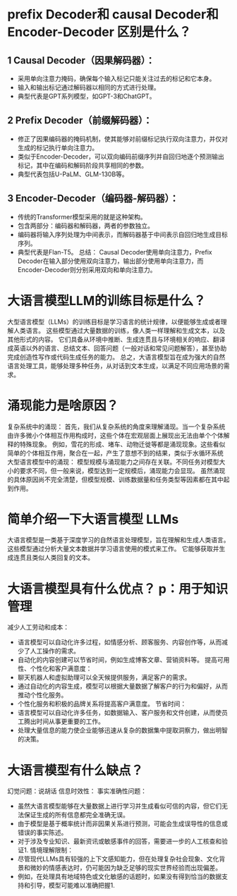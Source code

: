 # prefix Decoder和 causal Decoder和 Encoder-Decoder 区别是什么？
## 1 Causal Decoder（因果解码器）：
- 采用单向注意力掩码，确保每个输入标记只能关注过去的标记和它本身。
- 输入和输出标记通过解码器以相同的方式进行处理。
- 典型代表是GPT系列模型，如GPT-3和ChatGPT。
## 2 Prefix Decoder（前缀解码器）：
- 修正了因果编码器的掩码机制，使其能够对前缀标记执行双向注意力，并仅对生成的标记执行单向注意力。
- 类似于Encoder-Decoder，可以双向编码前缀序列并自回归地逐个预测输出标记，其中在编码和解码阶段共享相同的参数。
- 典型代表包括U-PaLM、GLM-130B等。
## 3 Encoder-Decoder（编码器-解码器）：
- 传统的Transformer模型采用的就是这种架构。
- 包含两部分：编码器和解码器，两者的参数独立。
- 编码器将输入序列处理为中间表示，而解码器基于中间表示自回归地生成目标序列。
- 典型代表是Flan-T5。
总结：
Causal Decoder使用单向注意力，Prefix Decoder在输入部分使用双向注意力，输出部分使用单向注意力，而Encoder-Decoder则分别采用双向和单向注意力。

# 大语言模型LLM的训练目标是什么？
大型语言模型（LLMs）的训练目标是学习语言的统计规律，以便能够生成或者理解人类语言。
这些模型通过大量数据的训练，像人类一样理解和生成文本，以及其他形式的内容。
它们具备从环境中推断、生成连贯且与环境相关的响应、翻译成英语以外的语言、总结文本、回答问题（一般对话和常见问题解答），甚至协助完成创造性写作或代码生成任务的能力。
总之，大语言模型旨在成为强大的自然语言处理工具，能够处理多种任务，从对话到文本生成，以满足不同应用场景的需求。

# 涌现能力是啥原因？
复杂系统中的涌现：
  首先，我们从复杂系统的角度来理解涌现。当一个复杂系统由许多微小个体相互作用构成时，这些个体在宏观层面上展现出无法由单个个体解释的特殊现象。
  例如，雪花的形成、堵车、动物迁徙等都是涌现现象。这些看似简单的个体相互作用，聚合在一起，产生了意想不到的结果，类似于水循环系统
大型语言模型中的涌现：
  模型规模与涌现能力之间存在关联。不同任务对模型大小的要求不同，但一般来说，模型达到一定规模后，涌现能力会显现。
  虽然涌现的具体原因尚不完全清楚，但模型规模、训练数据量和任务类型等因素都在其中起到作用。

# 简单介绍一下大语言模型 LLMs
大语言模型是一类基于深度学习的自然语言处理模型，旨在理解和生成人类语言。
这些模型通过分析大量文本数据并学习语言使用的模式来工作。
它能够获取并生成连贯且类似人类回复的文本。
# 大语言模型具有什么优点？ p：用于知识管理
减少人工劳动和成本：
- 语言模型可以自动化许多过程，如情感分析、顾客服务、内容创作等，从而减少了人工操作的需求。
- 自动化的内容创建可以节省时间，例如生成博客文章、营销资料等。
提高可用性、个性化和客户满意度：
- 聊天机器人和虚拟助理可以全天候提供服务，满足客户的需求。
- 通过自动化的内容生成，模型可以根据大量数据了解客户的行为和偏好，从而推动个性化服务。
- 个性化服务和积极的品牌关系将提高客户满意度。
节省时间：
- 语言模型可以自动化许多任务，如数据输入、客户服务和文件创建，从而使员工腾出时间从事更重要的工作。
- 处理大量信息的能力使企业能够迅速从复杂的数据集中提取洞察力，做出明智的决策。
# 大语言模型有什么缺点？
幻觉问题：说胡话
信息时效性：
事实准确性问题：
- 虽然大语言模型能够在大量数据上进行学习并生成看似可信的内容，但它们无法保证生成的所有信息都完全准确无误。
- 由于模型是基于概率统计而非因果关系进行预测，可能会生成误导性的信息或错误的事实陈述。
- 对于涉及专业知识、最新资讯或敏感事件的回答，需要进一步的人工核查和验证1.
情境理解限制：
- 尽管现代LLMs具有较强的上下文感知能力，但在处理复杂社会现象、文化背景和微妙的情感表达时，仍可能因为缺乏足够的现实世界经验而出现偏差。
- 例如，在处理具有地域特色或文化敏感的话题时，如果没有得到恰当的数据支持和引导，模型可能难以准确把握1.
